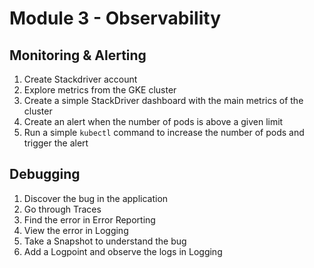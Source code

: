 # Module 3 - Observability

## Monitoring & Alerting

1. Create Stackdriver account
2. Explore metrics from the GKE cluster
3. Create a simple StackDriver dashboard with the main metrics of the cluster
4. Create an alert when the number of pods is above a given limit
5. Run a simple `kubectl` command to increase the number of pods and trigger the alert

## Debugging

1. Discover the bug in the application
2. Go through Traces
3. Find the error in Error Reporting
4. View the error in Logging
5. Take a Snapshot to understand the bug
6. Add a Logpoint and observe the logs in Logging
